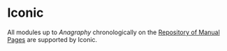 # Iconic

All modules up to _Anagraphy_ chronologically on the [Repository of Manual Pages](https://ktane.timwi.de/) are supported by Iconic.
